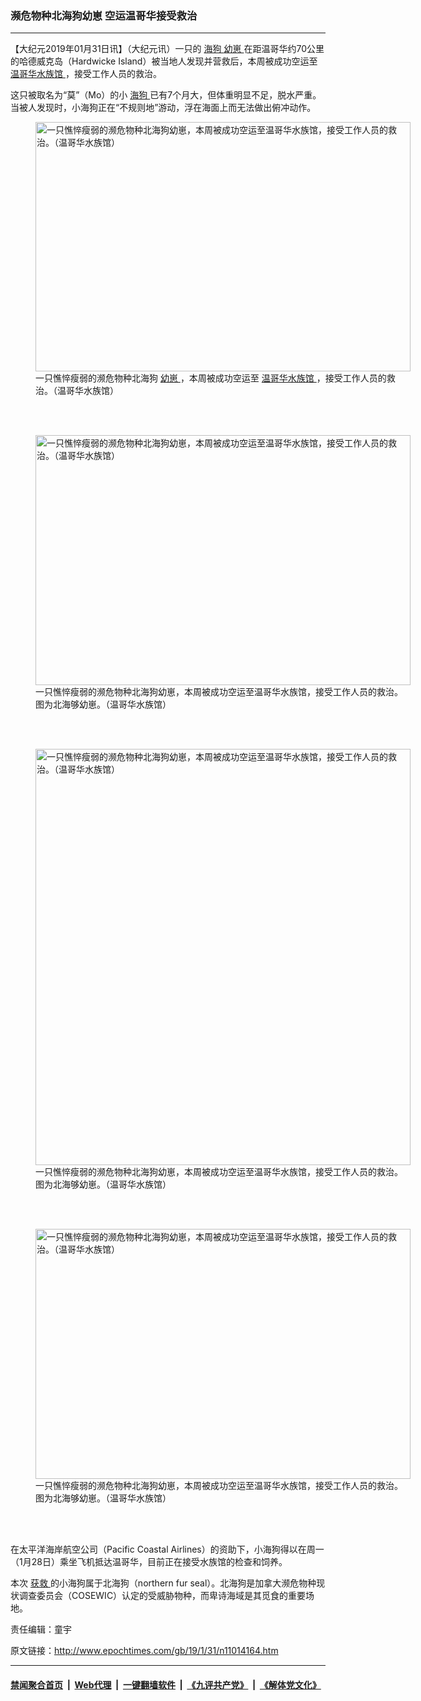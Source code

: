 ### 濒危物种北海狗幼崽 空运温哥华接受救治
------------------------

<p>
 【大纪元2019年01月31日讯】（大纪元讯）一只的
 <a href="http://www.epochtimes.com/gb/tag/%E6%B5%B7%E7%8B%97.html">
  海狗
 </a>
 <a href="http://www.epochtimes.com/gb/tag/%E5%B9%BC%E5%B4%BD.html">
  幼崽
 </a>
 在距温哥华约70公里的哈德威克岛（Hardwicke Island）被当地人发现并营救后，本周被成功空运至
 <a href="http://www.epochtimes.com/gb/tag/%E6%B8%A9%E5%93%A5%E5%8D%8E%E6%B0%B4%E6%97%8F%E9%A6%86.html">
  温哥华水族馆
 </a>
 ，接受工作人员的救治。
</p>
<p>
 这只被取名为“莫”（Mo）的小
 <a href="http://www.epochtimes.com/gb/tag/%E6%B5%B7%E7%8B%97.html">
  海狗
 </a>
 已有7个月大，但体重明显不足，脱水严重。当被人发现时，小海狗正在“不规则地”游动，浮在海面上而无法做出俯冲动作。
</p>
<figure class="wp-caption aligncenter" id="attachment_11014196" style="width: 600px">
 <a href="http://i.epochtimes.com/assets/uploads/2019/01/northern-fur-seal_DyHgO6wU8AAOllV.jpg">
  <img alt="一只憔悴瘦弱的濒危物种北海狗幼崽，本周被成功空运至温哥华水族馆，接受工作人员的救治。（温哥华水族馆）" class="size-large wp-image-11014196" height="399" src="http://i.epochtimes.com/assets/uploads/2019/01/northern-fur-seal_DyHgO6wU8AAOllV-600x399.jpg" width="600"/>
 </a>
 <br/><figcaption class="wp-caption-text">
  一只憔悴瘦弱的濒危物种北海狗
  <a href="http://www.epochtimes.com/gb/tag/%E5%B9%BC%E5%B4%BD.html">
   幼崽
  </a>
  ，本周被成功空运至
  <a href="http://www.epochtimes.com/gb/tag/%E6%B8%A9%E5%93%A5%E5%8D%8E%E6%B0%B4%E6%97%8F%E9%A6%86.html">
   温哥华水族馆
  </a>
  ，接受工作人员的救治。（温哥华水族馆）
 </figcaption><br/>
</figure><br/>
<figure class="wp-caption aligncenter" id="attachment_11014193" style="width: 600px">
 <a href="http://i.epochtimes.com/assets/uploads/2019/01/northern-fur-seal_DyHddkvUwAAx7Wn.jpg">
  <img alt="一只憔悴瘦弱的濒危物种北海狗幼崽，本周被成功空运至温哥华水族馆，接受工作人员的救治。（温哥华水族馆）" class="size-large wp-image-11014193" height="400" src="http://i.epochtimes.com/assets/uploads/2019/01/northern-fur-seal_DyHddkvUwAAx7Wn-600x400.jpg" width="600"/>
 </a>
 <br/><figcaption class="wp-caption-text">
  一只憔悴瘦弱的濒危物种北海狗幼崽，本周被成功空运至温哥华水族馆，接受工作人员的救治。图为北海够幼崽。（温哥华水族馆）
 </figcaption><br/>
</figure><br/>
<figure class="wp-caption aligncenter" id="attachment_11014194" style="width: 600px">
 <a href="http://i.epochtimes.com/assets/uploads/2019/01/northern-fur-seal_DyHddnHUwAA4xiJ.jpg">
  <img alt="一只憔悴瘦弱的濒危物种北海狗幼崽，本周被成功空运至温哥华水族馆，接受工作人员的救治。（温哥华水族馆）" class="size-large wp-image-11014194" height="666" src="http://i.epochtimes.com/assets/uploads/2019/01/northern-fur-seal_DyHddnHUwAA4xiJ-600x666.jpg" width="600"/>
 </a>
 <br/><figcaption class="wp-caption-text">
  一只憔悴瘦弱的濒危物种北海狗幼崽，本周被成功空运至温哥华水族馆，接受工作人员的救治。图为北海够幼崽。（温哥华水族馆）
 </figcaption><br/>
</figure><br/>
<figure class="wp-caption aligncenter" id="attachment_11014195" style="width: 600px">
 <a href="http://i.epochtimes.com/assets/uploads/2019/01/northern-fur-seal_DyHddrVUcAAhMgE.jpg">
  <img alt="一只憔悴瘦弱的濒危物种北海狗幼崽，本周被成功空运至温哥华水族馆，接受工作人员的救治。（温哥华水族馆）" class="size-large wp-image-11014195" height="400" src="http://i.epochtimes.com/assets/uploads/2019/01/northern-fur-seal_DyHddrVUcAAhMgE-600x400.jpg" width="600"/>
 </a>
 <br/><figcaption class="wp-caption-text">
  一只憔悴瘦弱的濒危物种北海狗幼崽，本周被成功空运至温哥华水族馆，接受工作人员的救治。图为北海够幼崽。（温哥华水族馆）
 </figcaption><br/>
</figure><br/>
<p>
 在太平洋海岸航空公司（Pacific Coastal Airlines）的资助下，小海狗得以在周一（1月28日）乘坐飞机抵达温哥华，目前正在接受水族馆的检查和饲养。
</p>
<p>
 本次
 <a href="http://www.epochtimes.com/gb/tag/%E8%8E%B7%E6%95%91.html">
  获救
 </a>
 的小海狗属于北海狗（northern fur seal）。北海狗是加拿大濒危物种现状调查委员会（COSEWIC）认定的受威胁物种，而卑诗海域是其觅食的重要场地。
</p>
<p>
 责任编辑：童宇
</p>
<p>
</p>

原文链接：http://www.epochtimes.com/gb/19/1/31/n11014164.htm


------------------------
#### [禁闻聚合首页](https://github.com/gfw-breaker/banned-news/blob/master/README.md) &nbsp;|&nbsp; [Web代理](https://github.com/gfw-breaker/open-proxy/blob/master/README.md) &nbsp;|&nbsp; [一键翻墙软件](https://github.com/gfw-breaker/nogfw/blob/master/README.md) &nbsp;|&nbsp; [《九评共产党》](https://github.com/gfw-breaker/9ping.md/blob/master/README.md#九评之一评共产党是什么) &nbsp;|&nbsp; [《解体党文化》](https://github.com/gfw-breaker/jtdwh.md/blob/master/README.md#绪论)